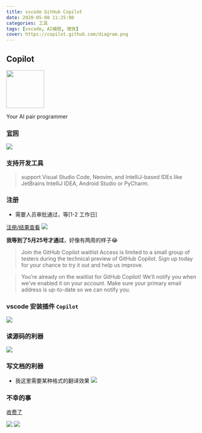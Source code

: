 ```yaml
---
title: vscode GitHub Copilot
date: 2020-05-08 11:25:00
categories: 工具
tags: [vscode, AI编程, 增效]
cover: https://copilot.github.com/diagram.png
---
```


## Copilot

<a href="https://copilot.github.com/" target="_blank">
<img src="https://copilot.github.com/head2x.png"  width= 100/>
</a>

Your AI pair programmer

### [官网](https://copilot.github.com/)

![](https://copilot.github.com/diagram.png)

### 支持开发工具

> support Visual Studio Code, Neovim, and IntelliJ-based IDEs like JetBrains IntelliJ IDEA, Android Studio or PyCharm.

### 注册
- 需要人员审批通过，等[1-2 工作日]

[注册/结果查看](https://github.com/features/copilot/signup)
![](http://t-blog-images.aijs.top/img/20220526184023.webp)

**我等到了5月25号才通过**，好像有两周的样子😂

> Join the GitHub Copilot waitlist
> Access is limited to a small group of testers during the technical preview of GitHub Copilot. Sign up today for your chance to try it out and help us improve.

> You’re already on the waitlist for GitHub Copilot! We’ll notify you when we’ve enabled it on your account. Make sure your primary email address is up-to-date so we can notify you.

### vscode 安装插件 `Copilot`

![](http://t-blog-images.aijs.top/img/20220508111956.webp)

### 读源码的利器
![](http://t-blog-images.aijs.top/img/20220527093323.webp)

### 写文档的利器
- 我这里需要某种格式的翻译效果
![](http://t-blog-images.aijs.top/img/Kapture%202022-06-08%20at%2017.46.08.gif)


### 不幸的事

[收费了](https://github.com/pricing#i-work-on-open-source-projects-can-i-get-access-to-github-copilot-for-free)

<img src="http://t-blog-images.aijs.top/img/20220622154707.webp" />

<img src="https://img1.baidu.com/it/u=2626775378,76936048&fm=253&fmt=auto&app=138&f=JPEG?w=300&h=300"/>